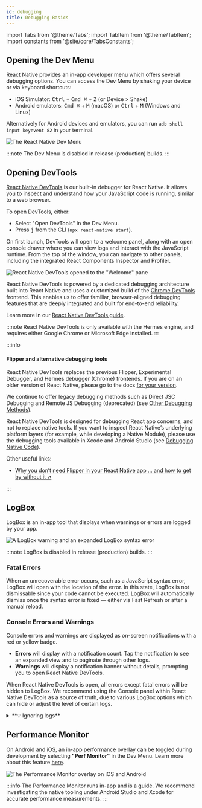 ```yaml
---
id: debugging
title: Debugging Basics
---
```


import Tabs from '@theme/Tabs'; import TabItem from '@theme/TabItem'; import constants from '@site/core/TabsConstants';

## Opening the Dev Menu

React Native provides an in-app developer menu which offers several debugging options. You can access the Dev Menu by shaking your device or via keyboard shortcuts:

- iOS Simulator: <kbd>Ctrl</kbd> + <kbd>Cmd ⌘</kbd> + <kbd>Z</kbd> (or Device > Shake)
- Android emulators: <kbd>Cmd ⌘</kbd> + <kbd>M</kbd> (macOS) or <kbd>Ctrl</kbd> + <kbd>M</kbd> (Windows and Linux)

Alternatively for Android devices and emulators, you can run `adb shell input keyevent 82` in your terminal.

![The React Native Dev Menu](/docs/assets/debugging-dev-menu-076.jpg)

:::note
The Dev Menu is disabled in release (production) builds.
:::

## Opening DevTools

[React Native DevTools](./react-native-devtools) is our built-in debugger for React Native. It allows you to inspect and understand how your JavaScript code is running, similar to a web browser.

To open DevTools, either:

- Select "Open DevTools" in the Dev Menu.
- Press <kbd>j</kbd> from the CLI (`npx react-native start`).

On first launch, DevTools will open to a welcome panel, along with an open console drawer where you can view logs and interact with the JavaScript runtime. From the top of the window, you can navigate to other panels, including the integrated React Components Inspector and Profiler.

![React Native DevTools opened to the "Welcome" pane](/docs/assets/debugging-rndt-welcome.jpg)

React Native DevTools is powered by a dedicated debugging architecture built into React Native and uses a customized build of the [Chrome DevTools](https://developer.chrome.com/docs/devtools) frontend. This enables us to offer familiar, browser-aligned debugging features that are deeply integrated and built for end-to-end reliability.

Learn more in our [React Native DevTools guide](./react-native-devtools).

:::note
React Native DevTools is only available with the Hermes engine, and requires either Google Chrome or Microsoft Edge installed.
:::

:::info

#### Flipper and alternative debugging tools

React Native DevTools replaces the previous Flipper, Experimental Debugger, and Hermes debugger (Chrome) frontends. If you are on an older version of React Native, please go to the docs [for your version](/versions).

We continue to offer legacy debugging methods such as Direct JSC Debugging and Remote JS Debugging (deprecated) (see [Other Debugging Methods](./other-debugging-methods)).

React Native DevTools is designed for debugging React app concerns, and not to replace native tools. If you want to inspect React Native’s underlying platform layers (for example, while developing a Native Module), please use the debugging tools available in Xcode and Android Studio (see [Debugging Native Code](/docs/next/debugging-native-code)).

Other useful links:

- <a href="https://shift.infinite.red/why-you-dont-need-flipper-in-your-react-native-app-and-how-to-get-by-without-it-3af461955109" target="_blank">Why you don’t need Flipper in your React Native app … and how to get by without&nbsp;it&nbsp;↗</a>

:::

## LogBox

LogBox is an in-app tool that displays when warnings or errors are logged by your app.

![A LogBox warning and an expanded LogBox syntax error](/docs/assets/debugging-logbox-076.jpg)

:::note
LogBox is disabled in release (production) builds.
:::

### Fatal Errors

When an unrecoverable error occurs, such as a JavaScript syntax error, LogBox will open with the location of the error. In this state, LogBox is not dismissable since your code cannot be executed. LogBox will automatically dismiss once the syntax error is fixed — either via Fast Refresh or after a manual reload.

### Console Errors and Warnings

Console errors and warnings are displayed as on-screen notifications with a red or yellow badge.

- **Errors** will display with a notification count. Tap the notification to see an expanded view and to paginate through other logs.
- **Warnings** will display a notification banner without details, prompting you to open React Native DevTools.

When React Native DevTools is open, all errors except fatal errors will be hidden to LogBox. We recommend using the Console panel within React Native DevTools as a source of truth, due to various LogBox options which can hide or adjust the level of certain logs.

<details>
<summary>**💡 Ignoring logs**</summary>

LogBox can be configured via the `LogBox` API.

```js
import {LogBox} from 'react-native';
```

#### Ignore all logs

LogBox notifications can be disabled using `LogBox.ignoreAllLogs()`. This can be useful in situations such as giving product demos.

```js
LogBox.ignoreAllLogs();
```

#### Ignore specific logs

Notifications can be disabled on a per-log basis via `LogBox.ignoreLogs()`. This can be useful for noisy warnings or those that cannot be fixed, e.g. in a third-party dependency.

```js
LogBox.ignoreLogs([
  // Exact message
  'Warning: componentWillReceiveProps has been renamed',

  // Substring or regex match
  /GraphQL error: .*/,
]);
```

:::note

LogBox will treat certain errors from React as warnings, which will mean they don't display as an in-app error notification. Advanced users can change this behaviour by customising LogBox's warning filter using [`LogBoxData.setWarningFilter()`](https://github.com/facebook/react-native/blob/d334f4d77eea538dff87fdcf2ebc090246cfdbb0/packages/react-native/Libraries/LogBox/Data/LogBoxData.js#L338).

:::

</details>

## Performance Monitor

On Android and iOS, an in-app performance overlay can be toggled during development by selecting **"Perf Monitor"** in the Dev Menu. Learn more about this feature [here](/docs/performance).

![The Performance Monitor overlay on iOS and Android](/docs/assets/debugging-performance-monitor.jpg)

:::info
The Performance Monitor runs in-app and is a guide. We recommend investigating the native tooling under Android Studio and Xcode for accurate performance measurements.
:::
